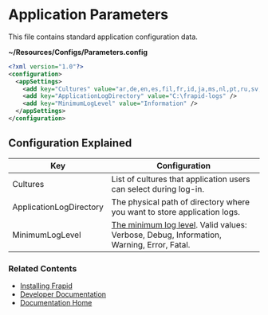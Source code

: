 # Application Parameters

This file contains standard application configuration data.

**~/Resources/Configs/Parameters.config**
```xml
<?xml version="1.0"?>
<configuration>
  <appSettings>
    <add key="Cultures" value="ar,de,en,es,fil,fr,id,ja,ms,nl,pt,ru,sv,zh" />
    <add key="ApplicationLogDirectory" value="C:\frapid-logs" />
    <add key="MinimumLogLevel" value="Information" />
  </appSettings>
</configuration>
```
## Configuration Explained

| Key                           | Configuration|
|-------------------------------|---------------------------------------------------------|
| Cultures                      | List of cultures that application users can select during log-in. |
| ApplicationLogDirectory       | The physical path of directory where you want to store application logs. |
| MinimumLogLevel               | [The minimum log level](https://github.com/serilog/serilog/wiki/Writing-Log-Events#log-event-levels). Valid values: Verbose, Debug, Information, Warning, Error, Fatal.  |



### Related Contents

* [Installing Frapid](../installation/README.md)
* [Developer Documentation](../developer/README.md)
* [Documentation Home](../../README.md)